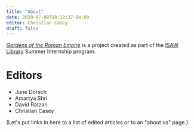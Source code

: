 ```yaml
---
title: "About"
date: 2020-07-08T18:12:37-04:00
editor: Christian Casey
draft: false
---
```


[*Gardens of the Roman Empire*](/) is a project created as part of the [ISAW Library](https://isaw.nyu.edu/library) Summer Internship program.

# Editors

* June Dorsch
* Amartya Shri
* David Ratzan
* Christian Casey

(Let's put links in here to a list of edited articles or to an "about us" page.)
